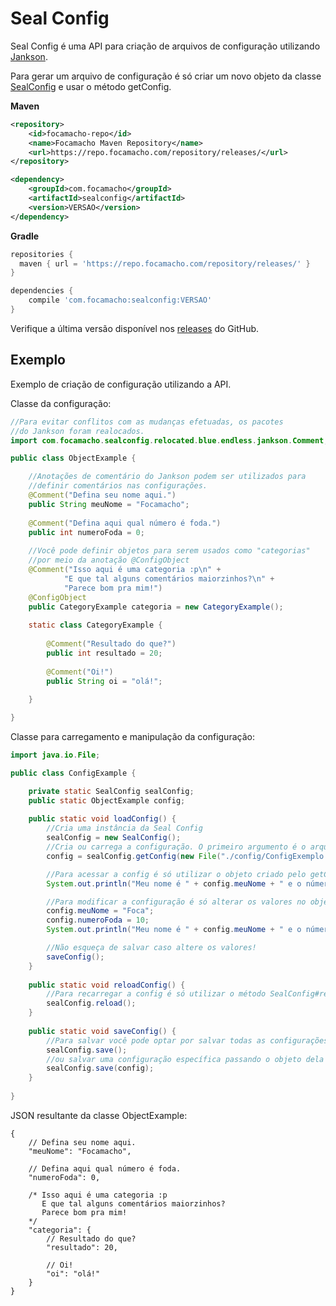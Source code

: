 # Seal Config
Seal Config é uma API para criação de arquivos de configuração utilizando [Jankson](https://github.com/falkreon/Jankson).

Para gerar um arquivo de configuração é só criar um novo objeto da classe [SealConfig](https://github.com/Seal-Island/Seal-Config/blob/main/src/main/java/com/focamacho/sealconfig/SealConfig.java) e usar o método getConfig.

**Maven**
```xml
<repository>
    <id>focamacho-repo</id>
    <name>Focamacho Maven Repository</name>
    <url>https://repo.focamacho.com/repository/releases/</url>
</repository>
```
```xml
<dependency>
    <groupId>com.focamacho</groupId>
    <artifactId>sealconfig</artifactId>
    <version>VERSAO</version>
</dependency>
```

**Gradle**
```groovy
repositories {
  maven { url = 'https://repo.focamacho.com/repository/releases/' }
}

dependencies {
    compile 'com.focamacho:sealconfig:VERSAO'
}
```
Verifique a última versão disponível nos [releases](https://github.com/Seal-Island/Seal-Config/releases) do GitHub.

## Exemplo
Exemplo de criação de configuração utilizando a API.

Classe da configuração:
```java
//Para evitar conflitos com as mudanças efetuadas, os pacotes
//do Jankson foram realocados.
import com.focamacho.sealconfig.relocated.blue.endless.jankson.Comment;

public class ObjectExample {

    //Anotações de comentário do Jankson podem ser utilizados para
    //definir comentários nas configurações.
    @Comment("Defina seu nome aqui.")
    public String meuNome = "Focamacho";
    
    @Comment("Defina aqui qual número é foda.")
    public int numeroFoda = 0;
    
    //Você pode definir objetos para serem usados como "categorias"
    //por meio da anotação @ConfigObject
    @Comment("Isso aqui é uma categoria :p\n" +
            "E que tal alguns comentários maiorzinhos?\n" +
            "Parece bom pra mim!")
    @ConfigObject
    public CategoryExample categoria = new CategoryExample();
    
    static class CategoryExample {
        
        @Comment("Resultado do que?")
        public int resultado = 20;
        
        @Comment("Oi!")
        public String oi = "olá!";
        
    }

}
```
Classe para carregamento e manipulação da configuração:
```java
import java.io.File;

public class ConfigExample {

    private static SealConfig sealConfig;
    public static ObjectExample config;
    
    public static void loadConfig() {
        //Cria uma instância da Seal Config
        sealConfig = new SealConfig();
        //Cria ou carrega a configuração. O primeiro argumento é o arquivo de configuração, e o segundo a classe da configuração.
        config = sealConfig.getConfig(new File("./config/ConfigExemplo.json"), ObjectExample.class);

        //Para acessar a config é só utilizar o objeto criado pelo getConfig.
        System.out.println("Meu nome é " + config.meuNome + " e o número mais foda é o " + config.numeroFoda);

        //Para modificar a configuração é só alterar os valores no objeto.
        config.meuNome = "Foca";
        config.numeroFoda = 10;
        System.out.println("Meu nome é " + config.meuNome + " e o número mais foda é o " + config.numeroFoda);

        //Não esqueça de salvar caso altere os valores!
        saveConfig();
    }
    
    public static void reloadConfig() {
        //Para recarregar a config é só utilizar o método SealConfig#reload.
        sealConfig.reload();
    }
    
    public static void saveConfig() {
        //Para salvar você pode optar por salvar todas as configurações criadas usando SealConfig#save.
        sealConfig.save();
        //ou salvar uma configuração específica passando o objeto dela no método
        sealConfig.save(config);
    }
    
}
```
JSON resultante da classe ObjectExample:
```json5
{
	// Defina seu nome aqui.
	"meuNome": "Focamacho",

	// Defina aqui qual número é foda.
	"numeroFoda": 0,

	/* Isso aqui é uma categoria :p
	   E que tal alguns comentários maiorzinhos?
	   Parece bom pra mim!
	*/
	"categoria": {
		// Resultado do que?
		"resultado": 20,

		// Oi!
		"oi": "olá!"
	}
}
```